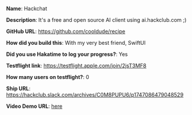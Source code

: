 **Name**: Hackchat

**Description**: It's a free and open source AI client using ai.hackclub.com ;)

**GitHub URL**: https://github.com/cooldude/recipe

**How did you build this**: With my very best friend, SwiftUI

**Did you use Hakatime to log your progress?**: Yes

**Testflight link**: https://testflight.apple.com/join/2jsT3MF8

**How many users on testflight?**: 0

**Ship URL**: https://hackclub.slack.com/archives/C0M8PUPU6/p1747086479048529

**Video Demo URL**: [here](https://hc-cdn.hel1.your-objectstorage.com/s/v3/4007425608da19d495fe588cb497bfc54d80703c_screenrecording_05-12-2025_17-37-43_1.mp4)
